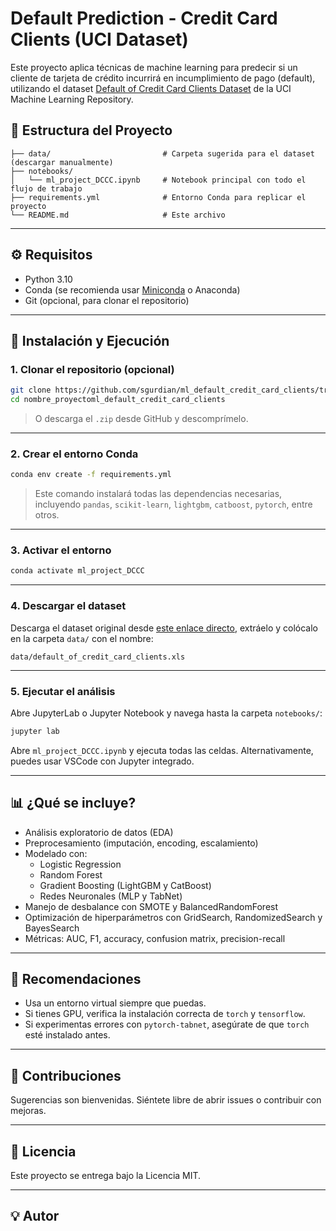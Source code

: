 # Default Prediction - Credit Card Clients (UCI Dataset)

Este proyecto aplica técnicas de machine learning para predecir si un cliente de tarjeta de crédito incurrirá en incumplimiento de pago (default), utilizando el dataset [Default of Credit Card Clients Dataset](https://archive.ics.uci.edu/dataset/350/default+of+credit+card+clients) de la UCI Machine Learning Repository.

## 📂 Estructura del Proyecto

```
├── data/                         # Carpeta sugerida para el dataset (descargar manualmente)
├── notebooks/
│   └── ml_project_DCCC.ipynb     # Notebook principal con todo el flujo de trabajo
├── requirements.yml              # Entorno Conda para replicar el proyecto
└── README.md                     # Este archivo
```

---

## ⚙️ Requisitos

- Python 3.10
- Conda (se recomienda usar [Miniconda](https://docs.conda.io/en/latest/miniconda.html) o Anaconda)
- Git (opcional, para clonar el repositorio)

---

## 🚀 Instalación y Ejecución

### 1. Clonar el repositorio (opcional)

```bash
git clone https://github.com/sgurdian/ml_default_credit_card_clients/tree/development
cd nombre_proyectoml_default_credit_card_clients
```

> O descarga el `.zip` desde GitHub y descomprímelo.

---

### 2. Crear el entorno Conda

```bash
conda env create -f requirements.yml
```

> Este comando instalará todas las dependencias necesarias, incluyendo `pandas`, `scikit-learn`, `lightgbm`, `catboost`, `pytorch`, entre otros.

---

### 3. Activar el entorno

```bash
conda activate ml_project_DCCC
```

---

### 4. Descargar el dataset

Descarga el dataset original desde [este enlace directo](https://archive.ics.uci.edu/static/public/350/default+of+credit+card+clients.zip), extráelo y colócalo en la carpeta `data/` con el nombre:

```
data/default_of_credit_card_clients.xls
```

---

### 5. Ejecutar el análisis

Abre JupyterLab o Jupyter Notebook y navega hasta la carpeta `notebooks/`:

```bash
jupyter lab
```

Abre `ml_project_DCCC.ipynb` y ejecuta todas las celdas. Alternativamente, puedes usar VSCode con Jupyter integrado.

---

## 📊 ¿Qué se incluye?

- Análisis exploratorio de datos (EDA)
- Preprocesamiento (imputación, encoding, escalamiento)
- Modelado con:
  - Logistic Regression
  - Random Forest
  - Gradient Boosting (LightGBM y CatBoost)
  - Redes Neuronales (MLP y TabNet)
- Manejo de desbalance con SMOTE y BalancedRandomForest
- Optimización de hiperparámetros con GridSearch, RandomizedSearch y BayesSearch
- Métricas: AUC, F1, accuracy, confusion matrix, precision-recall

---

## 🧠 Recomendaciones

- Usa un entorno virtual siempre que puedas.
- Si tienes GPU, verifica la instalación correcta de `torch` y `tensorflow`.
- Si experimentas errores con `pytorch-tabnet`, asegúrate de que `torch` esté instalado antes.

---

## 🤝 Contribuciones

Sugerencias son bienvenidas. Siéntete libre de abrir issues o contribuir con mejoras.

---

## 📝 Licencia

Este proyecto se entrega bajo la Licencia MIT.

---

## 💡 Autor


